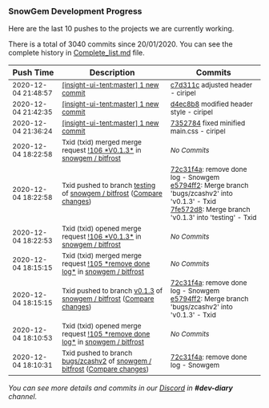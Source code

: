 
### SnowGem Development Progress

Here are the last 10 pushes to the projects we are currently working.

There is a total of 3040 commits since 20/01/2020. You can see the complete history in
 [Complete_list.md](Complete_list.md) file.

| Push Time | Description | Commits |
| --- | --- | --- |
| <sub>2020-12-04 21:48:57</sub> | <sub>[[insight-ui-tent:master] 1 new commit](https://github.com/TENTOfficial/insight-ui-tent/commit/c7d311ce30250554cea087213a18ae4894cbdb43)</sub> | <sub>[c7d311c](https://github.com/TENTOfficial/insight-ui-tent/commit/c7d311ce30250554cea087213a18ae4894cbdb43) adjusted header - ciripel</sub> |
| <sub>2020-12-04 21:42:35</sub> | <sub>[[insight-ui-tent:master] 1 new commit](https://github.com/TENTOfficial/insight-ui-tent/commit/d4ec8b85be5e9d85ccdf1985604b762c73fe7890)</sub> | <sub>[d4ec8b8](https://github.com/TENTOfficial/insight-ui-tent/commit/d4ec8b85be5e9d85ccdf1985604b762c73fe7890) modified header style - ciripel</sub> |
| <sub>2020-12-04 21:36:24</sub> | <sub>[[insight-ui-tent:master] 1 new commit](https://github.com/TENTOfficial/insight-ui-tent/commit/73527841a77bea487922168798dcc84a7f6b0205)</sub> | <sub>[7352784](https://github.com/TENTOfficial/insight-ui-tent/commit/73527841a77bea487922168798dcc84a7f6b0205) fixed minified main.css - ciripel</sub> |
| <sub>2020-12-04 18:22:58</sub> | <sub>Txid (txid) merged merge request [\!106 \*V0\.1\.3\*](https://gitlab.com/snowgem/bitfrost/-/merge_requests/106) in [snowgem / bitfrost](https://gitlab.com/snowgem/bitfrost)</sub> | <sub>_No Commits_</sub> |
| <sub>2020-12-04 18:22:58</sub> | <sub>Txid pushed to branch [testing](https://gitlab.com/snowgem/bitfrost/commits/testing) of [snowgem / bitfrost](https://gitlab.com/snowgem/bitfrost) ([Compare changes](https://gitlab.com/snowgem/bitfrost/compare/5b264258e4c2d1e99bb79149dc8f1fada8fa3ced...7fe572d8e4be65cac324287c46b99bf5433d7324))</sub> | <sub>[72c31f4a](https://gitlab.com/snowgem/bitfrost/-/commit/72c31f4a52bd6cb156ed1287679bee5fe3098df5): remove done log - Snowgem<br>[e5794ff2](https://gitlab.com/snowgem/bitfrost/-/commit/e5794ff23014df4a2162f1159a8e676dfb7b391a): Merge branch 'bugs/zcashv2' into 'v0.1.3' - Txid<br>[7fe572d8](https://gitlab.com/snowgem/bitfrost/-/commit/7fe572d8e4be65cac324287c46b99bf5433d7324): Merge branch 'v0.1.3' into 'testing' - Txid</sub> |
| <sub>2020-12-04 18:22:53</sub> | <sub>Txid (txid) opened merge request [\!106 \*V0\.1\.3\*](https://gitlab.com/snowgem/bitfrost/-/merge_requests/106) in [snowgem / bitfrost](https://gitlab.com/snowgem/bitfrost)</sub> | <sub>_No Commits_</sub> |
| <sub>2020-12-04 18:15:15</sub> | <sub>Txid (txid) merged merge request [\!105 \*remove done log\*](https://gitlab.com/snowgem/bitfrost/-/merge_requests/105) in [snowgem / bitfrost](https://gitlab.com/snowgem/bitfrost)</sub> | <sub>_No Commits_</sub> |
| <sub>2020-12-04 18:15:15</sub> | <sub>Txid pushed to branch [v0\.1\.3](https://gitlab.com/snowgem/bitfrost/commits/v0.1.3) of [snowgem / bitfrost](https://gitlab.com/snowgem/bitfrost) ([Compare changes](https://gitlab.com/snowgem/bitfrost/compare/a820d11d21875d49deee110a1edb42efb0c290a8...e5794ff23014df4a2162f1159a8e676dfb7b391a))</sub> | <sub>[72c31f4a](https://gitlab.com/snowgem/bitfrost/-/commit/72c31f4a52bd6cb156ed1287679bee5fe3098df5): remove done log - Snowgem<br>[e5794ff2](https://gitlab.com/snowgem/bitfrost/-/commit/e5794ff23014df4a2162f1159a8e676dfb7b391a): Merge branch 'bugs/zcashv2' into 'v0.1.3' - Txid</sub> |
| <sub>2020-12-04 18:10:53</sub> | <sub>Txid (txid) opened merge request [\!105 \*remove done log\*](https://gitlab.com/snowgem/bitfrost/-/merge_requests/105) in [snowgem / bitfrost](https://gitlab.com/snowgem/bitfrost)</sub> | <sub>_No Commits_</sub> |
| <sub>2020-12-04 18:10:31</sub> | <sub>Txid pushed to branch [bugs/zcashv2](https://gitlab.com/snowgem/bitfrost/commits/bugs/zcashv2) of [snowgem / bitfrost](https://gitlab.com/snowgem/bitfrost) ([Compare changes](https://gitlab.com/snowgem/bitfrost/compare/9b4a3acbb807df86631a543c8d0500b0e3fae872...72c31f4a52bd6cb156ed1287679bee5fe3098df5))</sub> | <sub>[72c31f4a](https://gitlab.com/snowgem/bitfrost/-/commit/72c31f4a52bd6cb156ed1287679bee5fe3098df5): remove done log - Snowgem</sub> |

_You can see more details and commits in our [Discord](https://discord.gg/zumGnbg) in **#dev-diary** channel._
